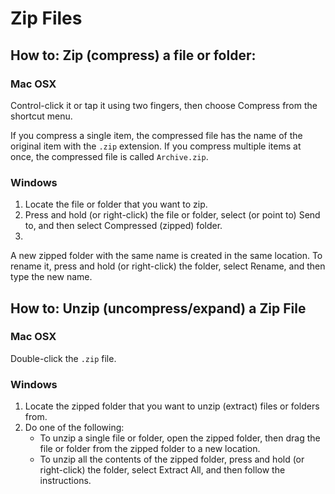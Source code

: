 # Zip Files

## How to: Zip (compress) a file or folder: 

### Mac OSX
Control-click it or tap it using two fingers, then choose Compress from the shortcut menu. 

If you compress a single item, the compressed file has the name of the original item with the `.zip` extension. If you compress multiple items at once, the compressed file is called `Archive.zip`.

### Windows 

1. Locate the file or folder that you want to zip.
2. Press and hold (or right-click) the file or folder, select (or point to) Send to, and then select Compressed (zipped) folder.
3. 
A new zipped folder with the same name is created in the same location. To rename it, press and hold (or right-click) the folder, select Rename, and then type the new name.

## How to: Unzip (uncompress/expand) a Zip File 

### Mac OSX
Double-click the `.zip` file.

### Windows

1. Locate the zipped folder that you want to unzip (extract) files or folders from.
2. Do one of the following:
	- To unzip a single file or folder, open the zipped folder, then drag the file or folder from the zipped folder to a new location.
	- To unzip all the contents of the zipped folder, press and hold (or right-click) the folder, select Extract All, and then follow the instructions.
